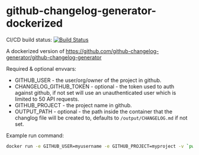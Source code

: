 # github-changelog-generator-dockerized

CI/CD build status: [![Build Status](https://cloud.drone.io/api/badges/naorlivne/github-changelog-generator-dockerized/status.svg)](https://cloud.drone.io/naorlivne/github-changelog-generator-dockerized)

A dockerized version of https://github.com/github-changelog-generator/github-changelog-generator

Required & optional envvars:

 * GITHUB_USER - the user/org/owner of the project in github.
 * CHANGELOG_GITHUB_TOKEN -  optional - the token used to auth against github, if not set will use an unauthenticated user which is limited to 50 API requests.
 * GITHUB_PROJECT - the project name in github.
 * OUTPUT_PATH - optional - the path inside the container that the changlog file will be created to, defaults to `/output/CHANGELOG.md` if not set.
 
 
Example run command:

 ```bash
docker run -e GITHUB_USER=myusername -e GITHUB_PROJECT=myproject -v `pwd`:/output naorlivne/github-changelog-generator-dockerized
```
